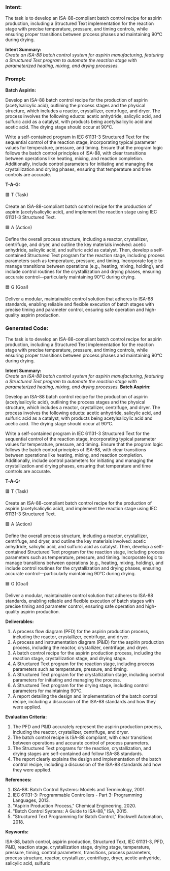 ### Intent:
The task is to develop an ISA-88-compliant batch control recipe for aspirin production, including a Structured Text implementation for the reaction stage with precise temperature, pressure, and timing controls, while ensuring proper transitions between process phases and maintaining 90°C during drying.  

**Intent Summary:**  
*Create an ISA-88 batch control system for aspirin manufacturing, featuring a Structured Text program to automate the reaction stage with parameterized heating, mixing, and drying processes.*

### Prompt:
**Batch Aspirin:**

Develop an ISA-88 batch control recipe for the production of aspirin (acetylsalicylic acid), outlining the process stages and the physical structure, which includes a reactor, crystallizer, centrifuge, and dryer. The process involves the following educts: acetic anhydride, salicylic acid, and sulfuric acid as a catalyst, with products being acetylsalicylic acid and acetic acid. The drying stage should occur at 90°C.

Write a self-contained program in IEC 61131-3 Structured Text for the sequential control of the reaction stage, incorporating typical parameter values for temperature, pressure, and timing. Ensure that the program logic follows the batch control principles of ISA-88, with clear transitions between operations like heating, mixing, and reaction completion. Additionally, include control parameters for initiating and managing the crystallization and drying phases, ensuring that temperature and time controls are accurate.

**T-A-G:**

🟥 T (Task)

Create an ISA-88-compliant batch control recipe for the production of aspirin (acetylsalicylic acid), and implement the reaction stage using IEC 61131-3 Structured Text.

🟩 A (Action)

Define the overall process structure, including a reactor, crystallizer, centrifuge, and dryer, and outline the key materials involved: acetic anhydride, salicylic acid, and sulfuric acid as catalyst. Then, develop a self-contained Structured Text program for the reaction stage, including process parameters such as temperature, pressure, and timing. Incorporate logic to manage transitions between operations (e.g., heating, mixing, holding), and include control routines for the crystallization and drying phases, ensuring accurate control—particularly maintaining 90°C during drying.

🟦 G (Goal)

Deliver a modular, maintainable control solution that adheres to ISA-88 standards, enabling reliable and flexible execution of batch stages with precise timing and parameter control, ensuring safe operation and high-quality aspirin production.

### Generated Code:
The task is to develop an ISA-88-compliant batch control recipe for aspirin production, including a Structured Text implementation for the reaction stage with precise temperature, pressure, and timing controls, while ensuring proper transitions between process phases and maintaining 90°C during drying.  

**Intent Summary:**  
*Create an ISA-88 batch control system for aspirin manufacturing, featuring a Structured Text program to automate the reaction stage with parameterized heating, mixing, and drying processes.*
**Batch Aspirin:**

Develop an ISA-88 batch control recipe for the production of aspirin (acetylsalicylic acid), outlining the process stages and the physical structure, which includes a reactor, crystallizer, centrifuge, and dryer. The process involves the following educts: acetic anhydride, salicylic acid, and sulfuric acid as a catalyst, with products being acetylsalicylic acid and acetic acid. The drying stage should occur at 90°C.

Write a self-contained program in IEC 61131-3 Structured Text for the sequential control of the reaction stage, incorporating typical parameter values for temperature, pressure, and timing. Ensure that the program logic follows the batch control principles of ISA-88, with clear transitions between operations like heating, mixing, and reaction completion. Additionally, include control parameters for initiating and managing the crystallization and drying phases, ensuring that temperature and time controls are accurate.

**T-A-G:**

🟥 T (Task)

Create an ISA-88-compliant batch control recipe for the production of aspirin (acetylsalicylic acid), and implement the reaction stage using IEC 61131-3 Structured Text.

🟩 A (Action)

Define the overall process structure, including a reactor, crystallizer, centrifuge, and dryer, and outline the key materials involved: acetic anhydride, salicylic acid, and sulfuric acid as catalyst. Then, develop a self-contained Structured Text program for the reaction stage, including process parameters such as temperature, pressure, and timing. Incorporate logic to manage transitions between operations (e.g., heating, mixing, holding), and include control routines for the crystallization and drying phases, ensuring accurate control—particularly maintaining 90°C during drying.

🟦 G (Goal)

Deliver a modular, maintainable control solution that adheres to ISA-88 standards, enabling reliable and flexible execution of batch stages with precise timing and parameter control, ensuring safe operation and high-quality aspirin production.

**Deliverables:**

1. A process flow diagram (PFD) for the aspirin production process, including the reactor, crystallizer, centrifuge, and dryer.
2. A process and instrumentation diagram (P&ID) for the aspirin production process, including the reactor, crystallizer, centrifuge, and dryer.
3. A batch control recipe for the aspirin production process, including the reaction stage, crystallization stage, and drying stage.
4. A Structured Text program for the reaction stage, including process parameters such as temperature, pressure, and timing.
5. A Structured Text program for the crystallization stage, including control parameters for initiating and managing the process.
6. A Structured Text program for the drying stage, including control parameters for maintaining 90°C.
7. A report detailing the design and implementation of the batch control recipe, including a discussion of the ISA-88 standards and how they were applied.

**Evaluation Criteria:**

1. The PFD and P&ID accurately represent the aspirin production process, including the reactor, crystallizer, centrifuge, and dryer.
2. The batch control recipe is ISA-88 compliant, with clear transitions between operations and accurate control of process parameters.
3. The Structured Text programs for the reaction, crystallization, and drying stages are self-contained and follow ISA-88 standards.
4. The report clearly explains the design and implementation of the batch control recipe, including a discussion of the ISA-88 standards and how they were applied.

**References:**

1. ISA-88: Batch Control Systems: Models and Terminology, 2001.
2. IEC 61131-3: Programmable Controllers - Part 3: Programming Languages, 2013.
3. "Aspirin Production Process," Chemical Engineering, 2020.
4. "Batch Control Systems: A Guide to ISA-88," ISA, 2015.
5. "Structured Text Programming for Batch Control," Rockwell Automation, 2018.

**Keywords:**

ISA-88, batch control, aspirin production, Structured Text, IEC 61131-3, PFD, P&ID, reaction stage, crystallization stage, drying stage, temperature, pressure, timing, control parameters, transitions, process parameters, process structure, reactor, crystallizer, centrifuge, dryer, acetic anhydride, salicylic acid, sulfuric
